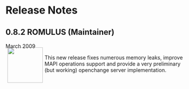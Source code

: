 # Release Notes #

<div class="news">
  <h2>0.8.2 ROMULUS (Maintainer)</h2>
  <div class="date">March 2009</div>

<img border="0" width="96" height="96" style="border: 0pt none; margin: -5px 5px 5px; float: left;" alt="" src="/images/icon_openchange_logo.png" />

This new release fixes numerous memory leaks, improve MAPI operations
support and provide a very preliminary (but working) openchange server
implementation.

<br/><br/>

</div>
